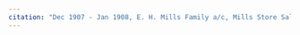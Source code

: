 ```yaml
---
citation: "Dec 1907 - Jan 1908, E. H. Mills Family a/c, Mills Store Sales Journal #41, digital photograph of book owned by Brooktondale collector."
---
```

